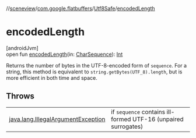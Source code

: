 //[sceneview](../../../index.md)/[com.google.flatbuffers](../index.md)/[Utf8Safe](index.md)/[encodedLength](encoded-length.md)

# encodedLength

[androidJvm]\
open fun [encodedLength](encoded-length.md)(in: [CharSequence](https://developer.android.com/reference/kotlin/java/lang/CharSequence.html)): [Int](https://kotlinlang.org/api/latest/jvm/stdlib/kotlin/-int/index.html)

Returns the number of bytes in the UTF-8-encoded form of `sequence`. For a string, this method is equivalent to `string.getBytes(UTF_8).length`, but is more efficient in both time and space.

## Throws

| | |
|---|---|
| [java.lang.IllegalArgumentException](https://developer.android.com/reference/kotlin/java/lang/IllegalArgumentException.html) | if `sequence` contains ill-formed UTF-16 (unpaired surrogates) |
